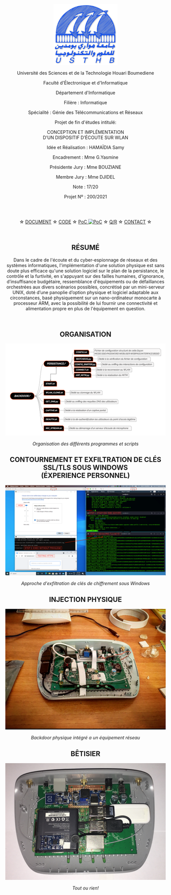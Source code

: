 <p align="center"> <img width="200" src="https://raw.githubusercontent.com/SamyUSTHB/CONCEPTION_IMPLEMENTATION_DISPOSITIF_ECOUTE_WLAN/main/IMG/USTHB.png" alt="USTHB"> </p>
<p align="center"> Université des Sciences et de la Technologie Houari Boumediene </p>
<p align="center"> Faculté d'Électronique et d'Informatique </p>
<p align="center"> Département d'Informatique </p>
<p align="center"> Filière : Informatique </p>
<p align="center"> Spécialité : Génie des Télécommunications et Réseaux </p>
<p align="center"> Projet de fin d'études intitulé: </p>
<p align="center">  CONCEPTION ET IMPLÉMENTATION <br> D’UN DISPOSITIF D’ÉCOUTE SUR WLAN </p>

<p align="center"> Idée et Réalisation : HAMAÏDIA Samy </p>
<p align="center"> Encadrement : Mme G.Yasmine </p>
<p align="center"> Présidente Jury : Mme BOUZIANE</p>
<p align="center"> Membre Jury : Mme DJIDEL</p>
<p align="center"> Note : 17/20 </p>
<p align="center"> Projet Nº : 200/2021 
  
  <br><br>
<p align="center">☆
  <a href="https://www.researchgate.net/publication/353601152_Conception_et_Implementation_d'un_dispositif_d'ecoute_sur_WLAN"> DOCUMENT</a> ☆
  <a href="https://github.com/SamyUSTHB/CONCEPTION_IMPLEMENTATION_DISPOSITIF_ECOUTE_WLAN"> CODE</a> ☆ 
  <a href="https://youtu.be/8Fv7tXQc5Cs"> PoC <img width="30" src="https://upload.wikimedia.org/wikipedia/commons/9/90/Logo_of_YouTube_%282013-2015%29.svg" alt="PoC"></a> ☆
  <a href="https://github.com/SamyUSTHB/CONCEPTION_IMPLEMENTATION_DISPOSITIF_ECOUTE_WLAN"> Q/R</a> ☆
  <a href="mailto:HAMAIDIA.USTHB@gmail.com"> CONTACT</a> ☆
</p>
  <br>
<center>

<h2>RÉSUMÉ</h2>
  
<p align="center">Dans le cadre de l'écoute et du cyber-espionnage de réseaux et des systèmes informatiques, l'implémentation d'une solution physique est sans doute plus efficace qu'une solution logiciel sur le plan de la persistance, le contrôle et la furtivité, en s'appuyant sur des failles humaines, d'ignorance, d’insuffisance budgétaire, ressemblance d'équipements ou de défaillances orchestrées aux divers scénarios possibles, concrétisé par un mini-serveur UNIX, doté d’une panoplie d’option physique et logiciel adaptable aux circonstances, basé physiquement sur un nano-ordinateur monocarte à processeur ARM, avec la possibilité de lui fournir une connectivité et alimentation propre en plus de l'équipement en question.</p>
  
  <br>
 
<h2>ORGANISATION</h2>
  <img src="https://raw.githubusercontent.com/SamyUSTHB/CONCEPTION_IMPLEMENTATION_DISPOSITIF_ECOUTE_WLAN/main/IMG/ORG.png" alt="ORGANISATION">
<p align="center"><i> Organisation des différents programmes et scripts </i> </p>

<h2>CONTOURNEMENT ET EXFILTRATION DE CLÉS SSL/TLS SOUS WINDOWS <br/> (ÉXPERIENCE PERSONNEL) </h2>
  <img src="https://raw.githubusercontent.com/SamyUSTHB/CONCEPTION_IMPLEMENTATION_DISPOSITIF_ECOUTE_WLAN/main/IMG/SSLBYPASS.png" alt="SSL/TLS BYPASS">
  <br/>
<p align="center"><i> Approche d'exfiltration de clés de chiffrement sous Windows </i> </p>

<h2>INJECTION PHYSIQUE</h2>
  <img width="600" src="https://raw.githubusercontent.com/SamyUSTHB/CONCEPTION_IMPLEMENTATION_DISPOSITIF_ECOUTE_WLAN/main/IMG/PHYSICAL%20BACKDOOR.JPG" alt="PHYSICAL BACKDOOR">
<p align="center"><i> Backdoor physique intégré a un équipement réseau </i> </p>

<h2>BÊTISIER</h2>
  <img width="600" src="https://raw.githubusercontent.com/SamyUSTHB/CONCEPTION_IMPLEMENTATION_DISPOSITIF_ECOUTE_WLAN/main/IMG/Betisier1.JPG" alt="BETISIER">
<p align="center"><i> Tout ou rien! </i> </p>
</center>
